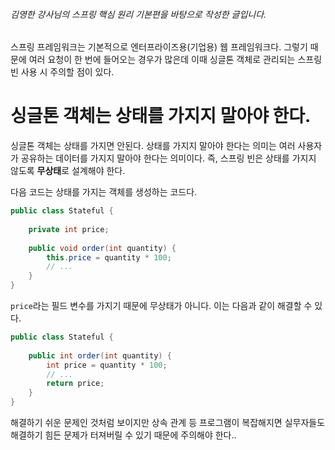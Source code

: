 ###### 김영한 강사님의 스프링 핵심 원리 기본편을 바탕으로 작성한 글입니다.

스프링 프레임워크는 기본적으로 엔터프라이즈용(기업용) 웹 프레임워크다.
그렇기 때문에 여러 요청이 한 번에 들어오는 경우가 많은데 이때 싱글톤 객체로 관리되는 스프링 빈 사용 시 주의할 점이 있다.

# 싱글톤 객체는 상태를 가지지 말아야 한다.
싱글톤 객체는 상태를 가지면 안된다. 
상태를 가지지 말아야 한다는 의미는 여러 사용자가 공유하는 데이터를 가지지 말아야 한다는 의미이다.
즉, 스프링 빈은 상태를 가지지 않도록 **무상태**로 설계해야 한다.

다음 코드는 상태를 가지는 객체를 생성하는 코드다.

```java
public class Stateful {
    
    private int price;
    
    public void order(int quantity) {
        this.price = quantity * 100;
        // ...
    }
}
```

`price`라는 필드 변수를 가지기 때문에 무상태가 아니다.
이는 다음과 같이 해결할 수 있다.

```java
public class Stateful {
    
    public int order(int quantity) {
        int price = quantity * 100;
        // ...
        return price;
    }
}
```

해결하기 쉬운 문제인 것처럼 보이지만 상속 관계 등 프로그램이 복잡해지면 실무자들도 해결하기 힘든 문제가 터져버릴 수 있기 때문에 주의해야 한다..
